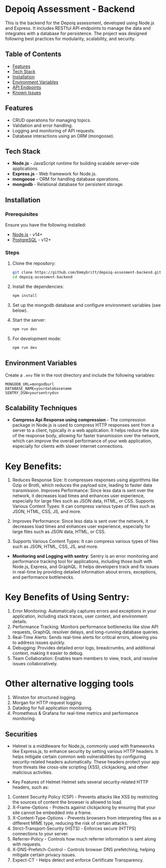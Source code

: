 # Depoiq Assessment - Backend

This is the backend for the Depoiq assessment, developed using Node.js and Express. It includes RESTful API endpoints to manage the data and integrates with a database for persistence. The project was designed following best practices for modularity, scalability, and security.

## Table of Contents

- [Features](#features)
- [Tech Stack](#tech-stack)
- [Installation](#installation)
- [Environment Variables](#environment-variables)
- [API Endpoints](#api-endpoints)
- [Known Issues](#known-issues)

## Features

- CRUD operations for managing topics.
- Validation and error handling.
- Logging and monitoring of API requests.
- Database interactions using an ORM (mongoose).

## Tech Stack

- **Node.js** - JavaScript runtime for building scalable server-side applications.
- **Express.js** - Web framework for Node.js.
- **mongoose** - ORM for handling database operations.
- **mongodb** - Relational database for persistent storage.

## Installation

### Prerequisites

Ensure you have the following installed:

- [Node.js](https://nodejs.org/en/) - v14+
- [PostgreSQL](https://www.postgresql.org/) - v12+

### Steps

1. Clone the repository:

   ```bash
   git clone https://github.com/Emmybritt/depoiq-assesment-backend.git
   cd depoiq-assesment-backend
   ```

2. Install the dependencies:

   ```bash
   npm install
   ```

3. Set up the mongodb database and configure environment variables (see below).


4. Start the server:

   ```bash
   npm run dev
   ```

5. For development mode:
   ```bash
   npm run dev
   ```

## Environment Variables

Create a `.env` file in the root directory and include the following variables:

```plaintext
MONGODB_URL=mongodburl
DATABASE_NAME=yourdatabasename
SENTRY_DSN=yoursentrydsn
```

## Scalability Techniques

- **Compress Api Response using compression** - The compression package in Node.js is used to compress HTTP responses sent from a server to a client, typically in a web application. It helps reduce the size of the response body, allowing for faster transmission over the network, which can improve the overall performance of your web application, especially for clients with slower internet connections.

# Key Benefits:

1. Reduces Response Size: It compresses responses using algorithms like Gzip or Brotli, which reduces the payload size, leading to faster data transmission.
   Improves Performance: Since less data is sent over the network, it decreases load times and enhances user experience, especially for large files such as JSON data, HTML, or CSS.
   Supports Various Content Types: It can compress various types of files such as JSON, HTML, CSS, JS, and more.

2. Improves Performance: Since less data is sent over the network, it decreases load times and enhances user experience, especially for large files such as JSON data, HTML, or CSS.

3. Supports Various Content Types: It can compress various types of files such as JSON, HTML, CSS, JS, and more.

- **Monitoring and Logging with sentry**: Sentry is an error monitoring and performance tracking tool for applications, including those built with Node.js, Express, and GraphQL. It helps developers track and fix issues in real-time by providing detailed information about errors, exceptions, and performance bottlenecks.

# Key Benefits of Using Sentry:

1. Error Monitoring: Automatically captures errors and exceptions in your application, including stack traces, user context, and environment details.
2. Performance Tracking: Monitors performance bottlenecks like slow API requests, GraphQL resolver delays, and long-running database queries.
3. Real-Time Alerts: Sends real-time alerts for critical errors, allowing you to address issues quickly.
4. Debugging: Provides detailed error logs, breadcrumbs, and additional context, making it easier to debug.
5. Team Collaboration: Enables team members to view, track, and resolve issues collaboratively.

# Other alternative logging tools

1. Winston for structured logging.
2. Morgan for HTTP request logging.
3. Datadog for full application monitoring.
4. Prometheus & Grafana for real-time metrics and performance monitoring.

## Securities

- Helmet is a middleware for Node.js, commonly used with frameworks like Express.js, to enhance security by setting various HTTP headers. It helps mitigate certain common web vulnerabilities by configuring security-related headers automatically. These headers protect your app from threats like cross-site scripting (XSS), clickjacking, and other malicious activities.

- Key Features of Helmet
Helmet sets several security-related HTTP headers, such as:

1. Content Security Policy (CSP) - Prevents attacks like XSS by restricting the sources of content the browser is allowed to load.
2. X-Frame-Options - Protects against clickjacking by ensuring that your site cannot be embedded into a frame.
3. X-Content-Type-Options - Prevents browsers from interpreting files as a different MIME type, reducing the risk of certain attacks.
4. Strict-Transport-Security (HSTS) - Enforces secure (HTTPS) connections to your server.
5. Referrer-Policy - Controls how much referrer information is sent along with requests.
6. X-DNS-Prefetch-Control - Controls browser DNS prefetching, helping mitigate certain privacy issues.
7. Expect-CT - Helps detect and enforce Certificate Transparency.